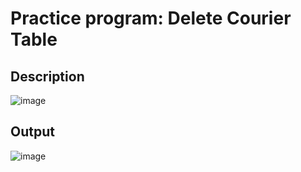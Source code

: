 # Practice program: Delete Courier Table

## Description

![image](https://github.com/Tan12d/PWC_RDBMS_using_Oracle/assets/100254217/2dda8bcf-3cb0-4809-b889-ac7f10ce1341)

## Output

![image](https://github.com/Tan12d/PWC_RDBMS_using_Oracle/assets/100254217/f1fc4462-4535-4b1a-a1f3-54da6c61a073)
